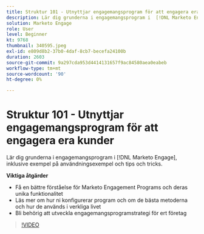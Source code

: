 ```yaml
---
title: Struktur 101 - Utnyttjar engagemangsprogram för att engagera era kunder
description: Lär dig grunderna i engagemangsprogram i  [!DNL Marketo Engage] inklusive exempel på användningsexempel och tips och tricks.
solution: Marketo Engage
role: User
level: Beginner
kt: 9768
thumbnail: 340595.jpeg
exl-id: e809d8b2-37b0-4daf-8cb7-becefa24100b
duration: 2603
source-git-commit: 9a297cda953d4414131657f9ac84580aea0eabeb
workflow-type: tm+mt
source-wordcount: '90'
ht-degree: 0%

---
```


# Struktur 101 - Utnyttjar engagemangsprogram för att engagera era kunder

Lär dig grunderna i engagemangsprogram i [!DNL Marketo Engage], inklusive exempel på användningsexempel och tips och tricks.

**Viktiga åtgärder**

* Få en bättre förståelse för Marketo Engagement Programs och deras unika funktionalitet
* Läs mer om hur ni konfigurerar program och om de bästa metoderna och hur de används i verkliga livet
* Bli behörig att utveckla engagemangsprogramstrategi för ert företag

>[!VIDEO](https://video.tv.adobe.com/v/340595/?quality=12&learn=on)
